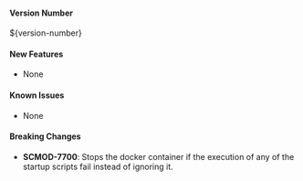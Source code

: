 #### Version Number
${version-number}

#### New Features
- None

#### Known Issues
- None

#### Breaking Changes
- **SCMOD-7700**:  Stops the docker container if the execution of any of the startup scripts fail instead of ignoring it.
